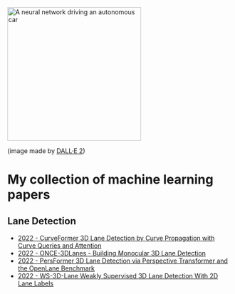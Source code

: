 <img src=neural_network_driving_autonomous_car.png alt="A neural network driving an autonomous car" width="300">

(image made by [DALL·E 2](https://openai.com/dall-e-2))

# My collection of machine learning papers
## Lane Detection

- [2022 - CurveFormer 3D Lane Detection by Curve Propagation with Curve Queries and Attention](Lane-Detection/2022%20-%20CurveFormer%203D%20Lane%20Detection%20by%20Curve%20Propagation%20with%20Curve%20Queries%20and%20Attention/2022%20-%20CurveFormer%203D%20Lane%20Detection%20by%20Curve%20Propagation%20with%20Curve%20Queries%20and%20Attention.md)
- [2022 - ONCE-3DLanes - Building Monocular 3D Lane Detection](Lane-Detection/2022%20-%20ONCE-3DLanes%20-%20Building%20Monocular%203D%20Lane%20Detection/2022%20-%20ONCE-3DLanes%20-%20Building%20Monocular%203D%20Lane%20Detection.md)
- [2022 - PersFormer 3D Lane Detection via Perspective Transformer and the OpenLane Benchmark](Lane-Detection/2022%20-%20PersFormer%203D%20Lane%20Detection%20via%20Perspective%20Transformer%20and%20the%20OpenLane%20Benchmark%20-%20Chen/2022%20-%20PersFormer%203D%20Lane%20Detection%20via%20Perspective%20Transformer%20and%20the%20OpenLane%20Benchmark%20-%20Chen.md)
- [2022 - WS-3D-Lane Weakly Supervised 3D Lane Detection With 2D Lane Labels](Lane-Detection/2022%20-%20WS-3D-Lane%20Weakly%20Supervised%203D%20Lane%20Detection%20With%202D%20Lane%20Labels/2022%20-%20WS-3D-Lane%20Weakly%20Supervised%203D%20Lane%20Detection%20With%202D%20Lane%20Labels.md)

